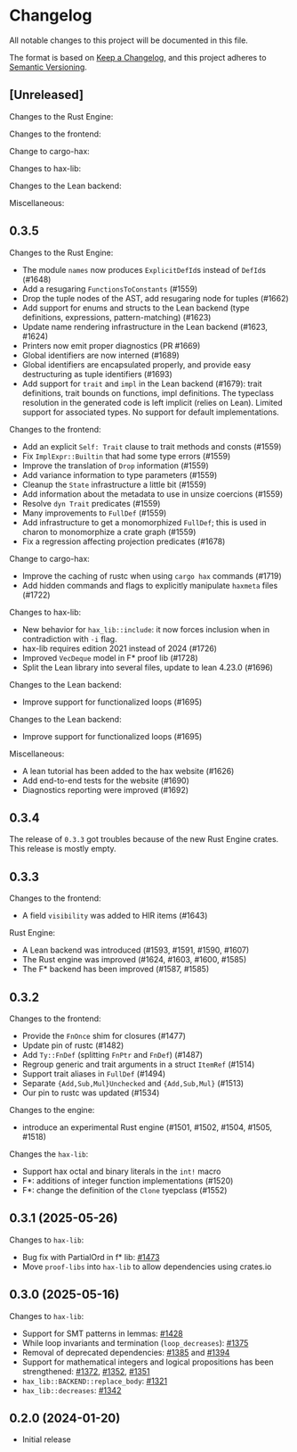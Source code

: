 # Changelog

All notable changes to this project will be documented in this file.

The format is based on [Keep a Changelog](https://keepachangelog.com/en/1.1.0/),
and this project adheres to [Semantic Versioning](https://semver.org/spec/v2.0.0.html).

## [Unreleased]

Changes to the Rust Engine:

Changes to the frontend:

Change to cargo-hax:

Changes to hax-lib:

Changes to the Lean backend:

Miscellaneous:

## 0.3.5

Changes to the Rust Engine:
 - The module `names` now produces `ExplicitDefId`s instead of `DefId`s (#1648)
 - Add a resugaring `FunctionsToConstants` (#1559)
 - Drop the tuple nodes of the AST, add resugaring node for tuples (#1662)
 - Add support for enums and structs to the Lean backend (type definitions,
   expressions, pattern-matching) (#1623)
 - Update name rendering infrastructure in the Lean backend (#1623, #1624)
 - Printers now emit proper diagnostics (PR #1669)
 - Global identifiers are now interned (#1689)
 - Global identifiers are encapsulated properly, and provide easy destructuring as tuple identifiers (#1693)
 - Add support for `trait` and `impl` in the Lean backend (#1679): trait definitions, trait bounds
   on functions, impl definitions. The typeclass resolution in the generated code is left implicit
   (relies on Lean). Limited support for associated types. No support for default implementations.

Changes to the frontend:
- Add an explicit `Self: Trait` clause to trait methods and consts (#1559)
- Fix `ImplExpr::Builtin` that had some type errors (#1559)
- Improve the translation of `Drop` information (#1559)
- Add variance information to type parameters (#1559)
- Cleanup the `State` infrastructure a little bit (#1559)
- Add information about the metadata to use in unsize coercions (#1559)
- Resolve `dyn Trait` predicates (#1559)
- Many improvements to `FullDef` (#1559)
- Add infrastructure to get a monomorphized `FullDef`; this is used in charon to monomorphize a crate graph (#1559)
- Fix a regression affecting projection predicates (#1678)

Change to cargo-hax:
- Improve the caching of rustc when using `cargo hax` commands (#1719)
- Add hidden commands and flags to explicitly manipulate `haxmeta` files (#1722)

Changes to hax-lib:
- New behavior for `hax_lib::include`: it now forces inclusion when in contradiction with `-i` flag.
- hax-lib requires edition 2021 instead of 2024 (#1726)
- Improved `VecDeque` model in F* proof lib (#1728)
- Split the Lean library into several files, update to lean 4.23.0 (#1696)

Changes to the Lean backend:
- Improve support for functionalized loops (#1695)

Changes to the Lean backend:
- Improve support for functionalized loops (#1695)

Miscellaneous:
 - A lean tutorial has been added to the hax website (#1626)
 - Add end-to-end tests for the website (#1690)
 - Diagnostics reporting were improved (#1692)

## 0.3.4

The release of `0.3.3` got troubles because of the new Rust Engine crates.
This release is mostly empty.

## 0.3.3

Changes to the frontend:
 - A field `visibility` was added to HIR items (#1643)

Rust Engine:
 - A Lean backend was introduced (#1593, #1591, #1590, #1607)
 - The Rust engine was improved (#1624, #1603, #1600, #1585)
 - The F* backend has been improved (#1587, #1585)

## 0.3.2

Changes to the frontend:
 - Provide the `FnOnce` shim for closures (#1477)
 - Update pin of rustc (#1482)
 - Add `Ty::FnDef` (splitting `FnPtr` and `FnDef`) (#1487)
 - Regroup generic and trait arguments in a struct `ItemRef` (#1514)
 - Support trait aliases in `FullDef` (#1494)
 - Separate `{Add,Sub,Mul}Unchecked` and `{Add,Sub,Mul}` (#1513)
 - Our pin to rustc was updated (#1534)

Changes to the engine:
 - introduce an experimental Rust engine (#1501, #1502, #1504, #1505, #1518)

Changes the `hax-lib`:
 - Support hax octal and binary literals in the `int!` macro
 - F*: additions of integer function implementations (#1520)
 - F*: change the definition of the `Clone` tyepclass (#1552)


## 0.3.1 (2025-05-26)

Changes to `hax-lib`:
- Bug fix with PartialOrd in f* lib: [#1473](https://github.com/cryspen/hax/pull/1473)
- Move `proof-libs` into `hax-lib` to allow dependencies using crates.io

## 0.3.0 (2025-05-16)

Changes to `hax-lib`:
- Support for SMT patterns in lemmas: [#1428](https://github.com/cryspen/hax/pull/1428)
- While loop invariants and termination (`loop_decreases`): [#1375](https://github.com/cryspen/hax/pull/1375)
- Removal of deprecated dependencies: [#1385](https://github.com/cryspen/hax/pull/1385) and [#1394](https://github.com/cryspen/hax/pull/1394)
- Support for mathematical integers and logical propositions has been strengthened: [#1372](https://github.com/cryspen/hax/pull/1372), [#1352](https://github.com/cryspen/hax/pull/1352), [#1351](https://github.com/cryspen/hax/pull/1351)
- `hax_lib::BACKEND::replace_body`: [#1321](https://github.com/cryspen/hax/pull/1321)
- `hax_lib::decreases`: [#1342](https://github.com/cryspen/hax/pull/1342)

## 0.2.0 (2024-01-20)
 - Initial release
